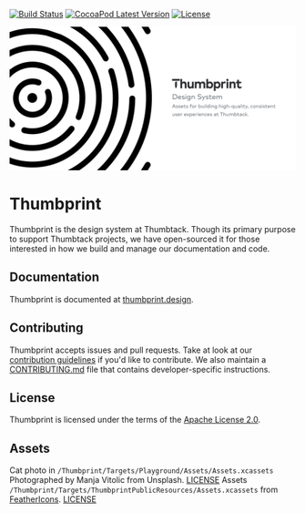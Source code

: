 [![Build Status](https://github.com/thumbtack/thumbprint-ios/actions/workflows/ci.yml/badge.svg?branch=main)](https://github.com/thumbtack/thumbprint-ios/actions/workflows/ci.yml)
[![CocoaPod Latest Version](https://shields.io/cocoapods/v/Thumbprint?color=informational)](https://github.com/thumbtack/thumbprint-ios/releases)
[![License](https://img.shields.io/github/license/thumbtack/thumbprint-ios?color=important)](https://github.com/thumbtack/thumbprint-ios/blob/main/LICENSE)

![Thumbprint iOS header](./.github/thumbprint-header.png)

# Thumbprint

Thumbprint is the design system at Thumbtack. Though its primary purpose to support Thumbtack projects, we have open-sourced it for those interested in how we build and manage our documentation and code.

## Documentation

Thumbprint is documented at [thumbprint.design](https://thumbprint.design/).

## Contributing

Thumbprint accepts issues and pull requests. Take at look at our [contribution guidelines](https://thumbprint.design/overview/contributing/) if you'd like to contribute. We also maintain a [CONTRIBUTING.md](CONTRIBUTING.md) file that contains developer-specific instructions.

## License

Thumbprint is licensed under the terms of the [Apache License 2.0](LICENSE).

## Assets

Cat photo in `/Thumbprint/Targets/Playground/Assets/Assets.xcassets` Photographed by Manja Vitolic from Unsplash. [LICENSE](https://unsplash.com/license)
Assets `/Thumbprint/Targets/ThumbprintPublicResources/Assets.xcassets` from [FeatherIcons](https://feathericons.com/). [LICENSE](https://github.com/feathericons/feather/blob/master/LICENSE)
